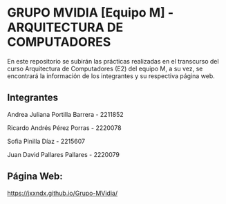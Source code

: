 # GRUPO MVIDIA [Equipo M] - ARQUITECTURA DE COMPUTADORES

En este repositorio se subirán las prácticas realizadas en el transcurso del curso Arquitectura de Computadores (E2) del equipo M, a su vez, se encontrará la información de los integrantes y su respectiva página web.

## Integrantes

Andrea Juliana Portilla Barrera - 2211852

Ricardo Andrés Pérez Porras - 2220078

Sofia Pinilla Díaz - 2215607

Juan David Pallares Pallares - 2220079

## Página Web:

https://jxxndx.github.io/Grupo-MVidia/
